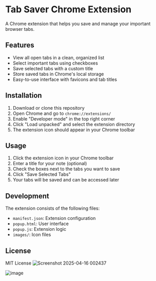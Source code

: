 # Tab Saver Chrome Extension

A Chrome extension that helps you save and manage your important browser tabs.

## Features

- View all open tabs in a clean, organized list
- Select important tabs using checkboxes
- Save selected tabs with a custom title
- Store saved tabs in Chrome's local storage
- Easy-to-use interface with favicons and tab titles

## Installation

1. Download or clone this repository
2. Open Chrome and go to `chrome://extensions/`
3. Enable "Developer mode" in the top right corner
4. Click "Load unpacked" and select the extension directory
5. The extension icon should appear in your Chrome toolbar

## Usage

1. Click the extension icon in your Chrome toolbar
2. Enter a title for your note (optional)
3. Check the boxes next to the tabs you want to save
4. Click "Save Selected Tabs"
5. Your tabs will be saved and can be accessed later

## Development

The extension consists of the following files:
- `manifest.json`: Extension configuration
- `popup.html`: User interface
- `popup.js`: Extension logic
- `images/`: Icon files

## License
MIT License 
![Screenshot 2025-04-16 002437](https://github.com/user-attachments/assets/e723369a-0291-4f6b-bd44-39cd8fa57bb3)

![image](https://github.com/user-attachments/assets/b70cd2f2-efc0-4b5c-a5c0-c76bef6e96cd)

